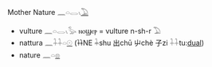 Mother Nature 𓈖𓏏𓂋𓏯[𓅐](𓅐)  
  
*   vulture 𓈖𓏏𓂋𓏯𓅭  ⲛⲟϣⲉⲣ = vulture  n-sh-r 𓅐    
*   nattura 𓈖𓇑𓇑𓏏[𓇳](𓇳)  (𐦌NE 𓇓shu  出chū 屮chè 子zi 𓇑𓇑tu:[dual](dual))  
*   nature 𓈖𓏏[𓊖](𓊖)  
